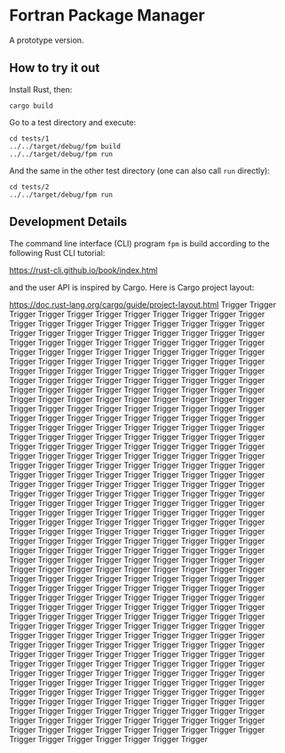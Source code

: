 # Fortran Package Manager

A prototype version.

## How to try it out

Install Rust, then:
```
cargo build
```
Go to a test directory and execute:
```
cd tests/1
../../target/debug/fpm build
../../target/debug/fpm run
```
And the same in the other test directory (one can also call `run` directly):
```
cd tests/2
../../target/debug/fpm run
```

## Development Details

The command line interface (CLI) program `fpm` is build according to the
following Rust CLI tutorial:

https://rust-cli.github.io/book/index.html

and the user API is inspired by Cargo. Here is Cargo project layout:

https://doc.rust-lang.org/cargo/guide/project-layout.html
Trigger
Trigger
Trigger
Trigger
Trigger
Trigger
Trigger
Trigger
Trigger
Trigger
Trigger
Trigger
Trigger
Trigger
Trigger
Trigger
Trigger
Trigger
Trigger
Trigger
Trigger
Trigger
Trigger
Trigger
Trigger
Trigger
Trigger
Trigger
Trigger
Trigger
Trigger
Trigger
Trigger
Trigger
Trigger
Trigger
Trigger
Trigger
Trigger
Trigger
Trigger
Trigger
Trigger
Trigger
Trigger
Trigger
Trigger
Trigger
Trigger
Trigger
Trigger
Trigger
Trigger
Trigger
Trigger
Trigger
Trigger
Trigger
Trigger
Trigger
Trigger
Trigger
Trigger
Trigger
Trigger
Trigger
Trigger
Trigger
Trigger
Trigger
Trigger
Trigger
Trigger
Trigger
Trigger
Trigger
Trigger
Trigger
Trigger
Trigger
Trigger
Trigger
Trigger
Trigger
Trigger
Trigger
Trigger
Trigger
Trigger
Trigger
Trigger
Trigger
Trigger
Trigger
Trigger
Trigger
Trigger
Trigger
Trigger
Trigger
Trigger
Trigger
Trigger
Trigger
Trigger
Trigger
Trigger
Trigger
Trigger
Trigger
Trigger
Trigger
Trigger
Trigger
Trigger
Trigger
Trigger
Trigger
Trigger
Trigger
Trigger
Trigger
Trigger
Trigger
Trigger
Trigger
Trigger
Trigger
Trigger
Trigger
Trigger
Trigger
Trigger
Trigger
Trigger
Trigger
Trigger
Trigger
Trigger
Trigger
Trigger
Trigger
Trigger
Trigger
Trigger
Trigger
Trigger
Trigger
Trigger
Trigger
Trigger
Trigger
Trigger
Trigger
Trigger
Trigger
Trigger
Trigger
Trigger
Trigger
Trigger
Trigger
Trigger
Trigger
Trigger
Trigger
Trigger
Trigger
Trigger
Trigger
Trigger
Trigger
Trigger
Trigger
Trigger
Trigger
Trigger
Trigger
Trigger
Trigger
Trigger
Trigger
Trigger
Trigger
Trigger
Trigger
Trigger
Trigger
Trigger
Trigger
Trigger
Trigger
Trigger
Trigger
Trigger
Trigger
Trigger
Trigger
Trigger
Trigger
Trigger
Trigger
Trigger
Trigger
Trigger
Trigger
Trigger
Trigger
Trigger
Trigger
Trigger
Trigger
Trigger
Trigger
Trigger
Trigger
Trigger
Trigger
Trigger
Trigger
Trigger
Trigger
Trigger
Trigger
Trigger
Trigger
Trigger
Trigger
Trigger
Trigger
Trigger
Trigger
Trigger
Trigger
Trigger
Trigger
Trigger
Trigger
Trigger
Trigger
Trigger
Trigger
Trigger
Trigger
Trigger
Trigger
Trigger
Trigger
Trigger
Trigger
Trigger
Trigger
Trigger
Trigger
Trigger
Trigger
Trigger
Trigger
Trigger
Trigger
Trigger
Trigger
Trigger
Trigger
Trigger
Trigger
Trigger
Trigger
Trigger
Trigger
Trigger
Trigger
Trigger
Trigger
Trigger
Trigger
Trigger
Trigger
Trigger
Trigger
Trigger
Trigger
Trigger
Trigger
Trigger
Trigger
Trigger
Trigger
Trigger
Trigger
Trigger
Trigger
Trigger
Trigger
Trigger
Trigger
Trigger
Trigger
Trigger
Trigger
Trigger
Trigger
Trigger
Trigger
Trigger
Trigger
Trigger
Trigger
Trigger
Trigger
Trigger
Trigger
Trigger
Trigger
Trigger
Trigger
Trigger
Trigger
Trigger
Trigger
Trigger
Trigger
Trigger
Trigger
Trigger
Trigger
Trigger
Trigger
Trigger
Trigger
Trigger
Trigger
Trigger
Trigger
Trigger
Trigger
Trigger
Trigger
Trigger
Trigger
Trigger
Trigger
Trigger
Trigger
Trigger
Trigger
Trigger
Trigger
Trigger
Trigger
Trigger
Trigger
Trigger
Trigger
Trigger
Trigger
Trigger
Trigger
Trigger
Trigger
Trigger
Trigger
Trigger
Trigger
Trigger
Trigger
Trigger
Trigger
Trigger
Trigger
Trigger
Trigger
Trigger
Trigger
Trigger
Trigger
Trigger
Trigger
Trigger
Trigger
Trigger
Trigger
Trigger
Trigger
Trigger
Trigger
Trigger
Trigger
Trigger
Trigger
Trigger
Trigger
Trigger
Trigger
Trigger
Trigger
Trigger
Trigger
Trigger
Trigger
Trigger
Trigger
Trigger
Trigger
Trigger
Trigger
Trigger
Trigger
Trigger
Trigger
Trigger
Trigger
Trigger
Trigger
